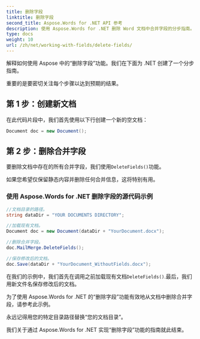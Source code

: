 ```yaml
---
title: 删除字段
linktitle: 删除字段
second_title: Aspose.Words for .NET API 参考
description: 使用 Aspose.Words for .NET 删除 Word 文档中合并字段的分步指南。
type: docs
weight: 10
url: /zh/net/working-with-fields/delete-fields/
---
```


解释如何使用 Aspose 中的“删除字段”功能。我们在下面为 .NET 创建了一个分步指南。 

重要的是要密切关注每个步骤以达到预期的结果。 

## 第 1 步：创建新文档

在此代码片段中，我们首先使用以下行创建一个新的空文档： 

```csharp
Document doc = new Document();
```

## 第 2 步：删除合并字段

要删除文档中存在的所有合并字段，我们使用`DeleteFields()`功能。 

如果您希望仅保留静态内容并删除任何合并信息，这将特别有用。 

### 使用 Aspose.Words for .NET 删除字段的源代码示例

```csharp
//文档目录的路径。
string dataDir = "YOUR DOCUMENTS DIRECTORY";

//加载现有文档。
Document doc = new Document(dataDir + "YourDocument.docx");

//删除合并字段。
doc.MailMerge.DeleteFields();

//保存修改后的文档。
doc.Save(dataDir + "YourDocument_WithoutFields.docx");
```

在我们的示例中，我们首先在调用之前加载现有文档`DeleteFields()`.最后，我们用新文件名保存修改后的文档。 

为了使用 Aspose.Words for .NET 的“删除字段”功能有效地从文档中删除合并字段，请参考此示例。 

永远记得用您的特定目录路径替换“您的文档目录”。 

我们关于通过 Aspose.Words for .NET 实现“删除字段”功能的指南就此结束。